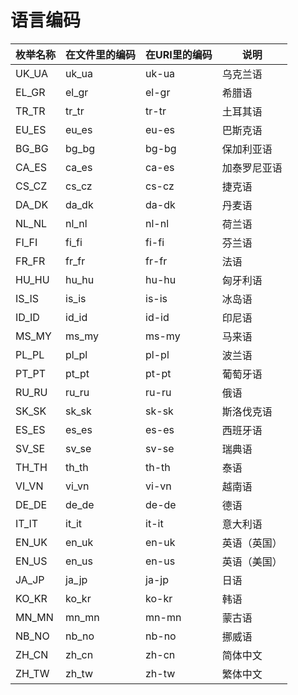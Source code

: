 # 语言编码

| 枚举名称  | 在文件里的编码 | 在URI里的编码 | 说明     |
|-------|---------|----------|--------|
| UK_UA | uk_ua   | uk-ua    | 乌克兰语   |
| EL_GR | el_gr   | el-gr    | 希腊语    |
| TR_TR | tr_tr   | tr-tr    | 土耳其语   |
| EU_ES | eu_es   | eu-es    | 巴斯克语   |
| BG_BG | bg_bg   | bg-bg    | 保加利亚语  |
| CA_ES | ca_es   | ca-es    | 加泰罗尼亚语 |
| CS_CZ | cs_cz   | cs-cz    | 捷克语    |
| DA_DK | da_dk   | da-dk    | 丹麦语    |
| NL_NL | nl_nl   | nl-nl    | 荷兰语    |
| FI_FI | fi_fi   | fi-fi    | 芬兰语    |
| FR_FR | fr_fr   | fr-fr    | 法语     |
| HU_HU | hu_hu   | hu-hu    | 匈牙利语   |
| IS_IS | is_is   | is-is    | 冰岛语    |
| ID_ID | id_id   | id-id    | 印尼语    |
| MS_MY | ms_my   | ms-my    | 马来语    |
| PL_PL | pl_pl   | pl-pl    | 波兰语    |
| PT_PT | pt_pt   | pt-pt    | 葡萄牙语   |
| RU_RU | ru_ru   | ru-ru    | 俄语     |
| SK_SK | sk_sk   | sk-sk    | 斯洛伐克语  |
| ES_ES | es_es   | es-es    | 西班牙语   |
| SV_SE | sv_se   | sv-se    | 瑞典语    |
| TH_TH | th_th   | th-th    | 泰语     |
| VI_VN | vi_vn   | vi-vn    | 越南语    |
| DE_DE | de_de   | de-de    | 德语     |
| IT_IT | it_it   | it-it    | 意大利语   |
| EN_UK | en_uk   | en-uk    | 英语（英国） |
| EN_US | en_us   | en-us    | 英语（美国） |
| JA_JP | ja_jp   | ja-jp    | 日语     |
| KO_KR | ko_kr   | ko-kr    | 韩语     |
| MN_MN | mn_mn   | mn-mn    | 蒙古语    |
| NB_NO | nb_no   | nb-no    | 挪威语    |
| ZH_CN | zh_cn   | zh-cn    | 简体中文   |
| ZH_TW | zh_tw   | zh-tw    | 繁体中文   |